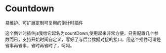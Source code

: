 # Countdown
易维护、可扩展定制可复用的倒计时插件

这个倒计时插件js我给它起名为countDown,使用起来非常方便，只需配置几个参数而已，支持开始时间自定义，写好了与后台数据对接的接口，用这个插件可谓是省事再省事，省时再省时了，呵呵。
